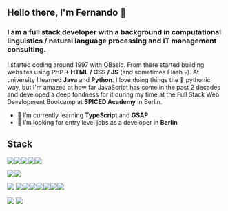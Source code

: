 ## Hello there, I'm Fernando :tada:

### I am a full stack developer with a background in computational linguistics / natural language processing and IT management consulting.

I started coding around 1997 with QBasic. From there started building websites using **PHP + HTML / CSS / JS** (and sometimes Flash :skull:). At university I learned **Java** and **Python**. I love doing things the :snake: pythonic way, but I'm amazed at how far JavaScript has come in the past 2 decades and developed a deep fondness for it during my time at the Full Stack Web Development Bootcamp at **SPICED Academy** in Berlin.

- 🌱 I’m currently learning **TypeScript** and **GSAP**
- 👯 I’m looking for entry level jobs as a developer in **Berlin**

## Stack

<img src="https://img.shields.io/badge/JavaScript-323330?style=for-the-badge&logo=javascript&logoColor=F7DF1E"/><img src="https://img.shields.io/badge/Node.js-339933?style=for-the-badge&logo=nodedotjs&logoColor=white"/><img src="https://img.shields.io/badge/React-3776AB?style=for-the-badge&logo=REACT&logoColor=white"/><img src="https://img.shields.io/badge/Redux-764ABC?style=for-the-badge&logo=redux&logoColor=white"/><img src="https://img.shields.io/badge/Vue.js-4FC08D?style=for-the-badge&logo=vue.js&logoColor=white"/>

<img src="https://img.shields.io/badge/HTML5-E34F26?style=for-the-badge&logo=html5&logoColor=white"/><img src="https://img.shields.io/badge/CSS3-1572B6?style=for-the-badge&logo=css3&logoColor=white"/>

<img src="https://img.shields.io/badge/Python-3776AB?style=for-the-badge&logo=python&logoColor=white"/> <img src="https://img.shields.io/badge/Flask-000000?style=for-the-badge&logo=flask&logoColor=white"/><img src="https://img.shields.io/badge/Pandas-150458?style=for-the-badge&logo=pandas&logoColor=white"/><img src="https://img.shields.io/badge/numpy-013243?style=for-the-badge&logo=numpy&logoColor=white"/><img src="https://img.shields.io/badge/pytorch-EE4C2C?style=for-the-badge&logo=pytorch&logoColor=white"/><img src="https://img.shields.io/badge/fastAPI-009688?style=for-the-badge&logo=fastapi&logoColor=white"/><img src="https://img.shields.io/badge/scikit_learn-F7931E?style=for-the-badge&logo=scikit-learn&logoColor=white"/><img src="https://img.shields.io/badge/Keras-D00000?style=for-the-badge&logo=Keras&logoColor=white"/>

<img src="https://img.shields.io/badge/PHP-777BB4?style=for-the-badge&logo=php&logoColor=white"/>

<img src="https://img.shields.io/badge/Linux-FCC624?style=for-the-badge&logo=linux&logoColor=black"/>

<!--
**fardente/fardente** is a ✨ _special_ ✨ repository because its `README.md` (this file) appears on your GitHub profile.

Here are some ideas to get you started:

- 🔭 I’m currently working on ...
- 🌱 I’m currently learning ...
- 👯 I’m looking to collaborate on ...
- 🤔 I’m looking for help with ...
- 💬 Ask me about ...
- 📫 How to reach me: ...
- 😄 Pronouns: ...
- ⚡ Fun fact: ...
-->

